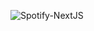 ![Spotify-NextJS](https://socialify.git.ci/avinashkranjan/Spotify-NextJS/image?description=1&font=Raleway&forks=1&issues=1&language=1&name=1&owner=1&pattern=Circuit%20Board&pulls=1&stargazers=1&theme=Light)

